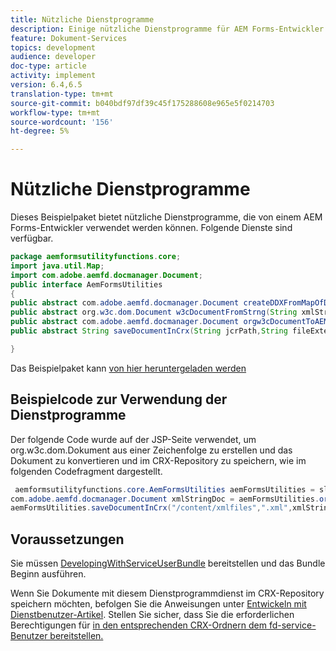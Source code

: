 ```yaml
---
title: Nützliche Dienstprogramme
description: Einige nützliche Dienstprogramme für AEM Forms-Entwickler
feature: Dokument-Services
topics: development
audience: developer
doc-type: article
activity: implement
version: 6.4,6.5
translation-type: tm+mt
source-git-commit: b040bdf97df39c45f175288608e965e5f0214703
workflow-type: tm+mt
source-wordcount: '156'
ht-degree: 5%

---
```



# Nützliche Dienstprogramme

Dieses Beispielpaket bietet nützliche Dienstprogramme, die von einem AEM Forms-Entwickler verwendet werden können. Folgende Dienste sind verfügbar.


```java
package aemformsutilityfunctions.core;
import java.util.Map;
import com.adobe.aemfd.docmanager.Document;
public interface AemFormsUtilities
{
public abstract com.adobe.aemfd.docmanager.Document createDDXFromMapOfDocuments(Map<String, com.adobe.aemfd.docmanager.Document> paramMap);
public abstract org.w3c.dom.Document w3cDocumentFromStrng(String xmlString);
public abstract com.adobe.aemfd.docmanager.Document orgw3cDocumentToAEMFDDocument(org.w3c.dom.Document xmlDocument);
public abstract String saveDocumentInCrx(String jcrPath,String fileExtension, Document documentToSave);

}
```

Das Beispielpaket kann [von hier heruntergeladen werden](assets/aemformsutilityfunctions.aemformsutilityfunctions.core-1.0-SNAPSHOT.jar)

## Beispielcode zur Verwendung der Dienstprogramme

Der folgende Code wurde auf der JSP-Seite verwendet, um org.w3c.dom.Dokument aus einer Zeichenfolge zu erstellen und das Dokument zu konvertieren und im CRX-Repository zu speichern, wie im folgenden Codefragment dargestellt.

```java
 aemformsutilityfunctions.core.AemFormsUtilities aemFormsUtilities = sling.getService(aemformsutilityfunctions.core.AemFormsUtilities.class);
com.adobe.aemfd.docmanager.Document xmlStringDoc = aemFormsUtilities.orgw3cDocumentToAEMFDDocument(aemFormsUtilities.w3cDocumentFromStrng("<data><fname>Girish</fname></data>"));
aemFormsUtilities.saveDocumentInCrx("/content/xmlfiles",".xml",xmlStringDoc);
```

## Voraussetzungen


Sie müssen [DevelopingWithServiceUserBundle](https://experienceleague.adobe.com/docs/experience-manager-learn/assets/DevelopingWithServiceUser.jar) bereitstellen und das Bundle Beginn ausführen.


Wenn Sie Dokumente mit diesem Dienstprogrammdienst im CRX-Repository speichern möchten, befolgen Sie die Anweisungen unter [Entwickeln mit Dienstbenutzer-Artikel](https://experienceleague.adobe.com/docs/experience-manager-learn/forms/adaptive-forms/service-user-tutorial-develop.html?lang=en#adaptive-forms). Stellen Sie sicher, dass Sie die erforderlichen Berechtigungen für [in den entsprechenden CRX-Ordnern dem fd-service-Benutzer bereitstellen.](http://localhost:4502/useradmin)

